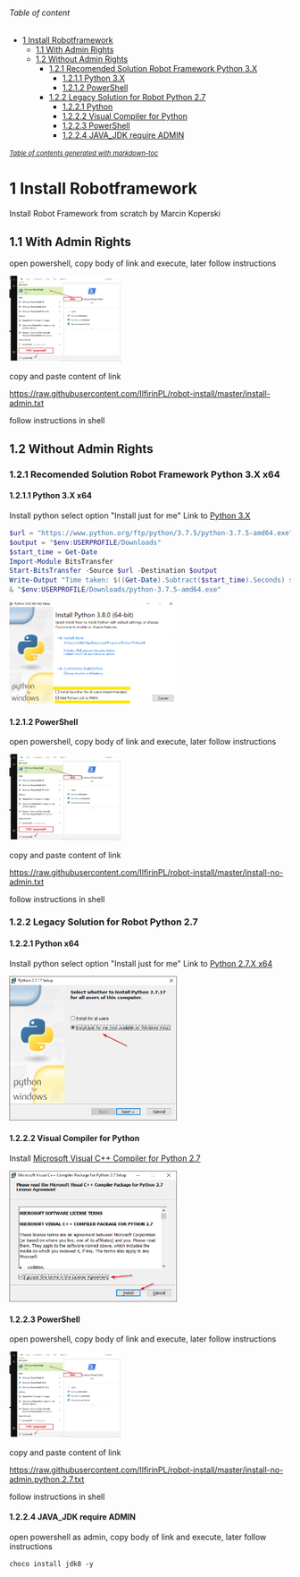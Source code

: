 ###### Table of content
- [1 Install Robotframework](#1-install-robotframework)
  * [1.1 With Admin Rights](#11-with-admin-rights)
  * [1.2 Without Admin Rights](#12-without-admin-rights)
    + [1.2.1 Recomended Solution Robot Framework Python 3.X](#121-recomended-solution-robot-framework-python-3x)
      - [1.2.1.1 Python 3.X](#1211-python-3x)
      - [1.2.1.2 PowerShell](#1212-powershell)
    + [1.2.2 Legacy Solution for Robot Python 2.7](#122-legacy-solution-for-robot-python-27)
      - [1.2.2.1 Python](#1221-python)
      - [1.2.2.2 Visual Compiler for Python](#1222-visual-compiler-for-python)
      - [1.2.2.3 PowerShell](#1223-powershell)
      - [1.2.2.4 JAVA_JDK require ADMIN](#1224-java-jdk-require-admin)

<small><i><a href='http://ecotrust-canada.github.io/markdown-toc/'>Table of contents generated with markdown-toc</a></i></small>


# 1 Install Robotframework 
Install Robot Framework from scratch by Marcin Koperski

## 1.1 With Admin Rights
open powershell, copy body of link and execute, later follow instructions

<img src="https://github.com/IlfirinPL/robot-install/raw/master/img/powershell.png" width="200">

copy and paste content of link 

https://raw.githubusercontent.com/IlfirinPL/robot-install/master/install-admin.txt

follow instructions in shell

## 1.2 Without Admin Rights
### 1.2.1 Recomended Solution Robot Framework Python 3.X  x64
#### 1.2.1.1 Python 3.X x64
Install python select option "Install just for me"
Link to [Python 3.X](https://www.python.org/ftp/python/3.7.5/python-3.7.5-amd64.exe) 

```powershell
$url = "https://www.python.org/ftp/python/3.7.5/python-3.7.5-amd64.exe"
$output = "$env:USERPROFILE/Downloads"
$start_time = Get-Date
Import-Module BitsTransfer
Start-BitsTransfer -Source $url -Destination $output
Write-Output "Time taken: $((Get-Date).Subtract($start_time).Seconds) second(s)"
& "$env:USERPROFILE/Downloads/python-3.7.5-amd64.exe"
```


<img src="https://github.com/IlfirinPL/robot-install/raw/master/img/python3.X-setup.png" width="300">


#### 1.2.1.2 PowerShell

open powershell, copy body of link and execute, later follow instructions

<img src="https://github.com/IlfirinPL/robot-install/raw/master/img/powershell.png" width="200">

copy and paste content of link 

https://raw.githubusercontent.com/IlfirinPL/robot-install/master/install-no-admin.txt

follow instructions in shell


### 1.2.2 Legacy Solution for Robot Python 2.7
#### 1.2.2.1 Python x64
Install python select option "Install just for me"
Link to [Python 2.7.X x64](https://www.python.org/ftp/python/2.7.17/python-2.7.17.amd64.msi) 

<img src="https://github.com/IlfirinPL/robot-install/raw/master/img/Python%202.7.17%20Setup.png" width="300">


#### 1.2.2.2 Visual Compiler for Python
Install [Microsoft Visual C++ Compiler for Python 2.7](https://www.microsoft.com/en-us/download/details.aspx?id=44266)

<img src="https://github.com/IlfirinPL/robot-install/raw/master/img/VC27.png" width="300">

#### 1.2.2.3 PowerShell
open powershell, copy body of link and execute, later follow instructions

<img src="https://github.com/IlfirinPL/robot-install/raw/master/img/powershell.png" width="200">

copy and paste content of link 

https://raw.githubusercontent.com/IlfirinPL/robot-install/master/install-no-admin.python.2.7.txt

follow instructions in shell

#### 1.2.2.4 JAVA_JDK require ADMIN
open powershell as admin, copy body of link and execute, later follow instructions
```
choco install jdk8 -y
```
